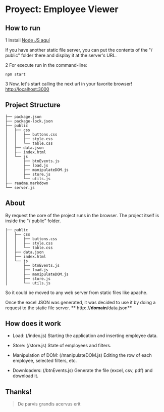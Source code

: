 # Proyect: Employee Viewer

## How to run

1 Install [Node JS aquí](https://nodejs.org/es/download/)

  If you have another static file server, you can put 
  the contents of the "/ public" folder there and 
  display it at the server's URL.


2 For execute run in the command-line:

  ```
  npm start
  ```

3 Now, let's start calling the next url in your favorite browser!
  [http://localhost:3000](http://localhost:3000)



## Project Structure

```
├── package.json
├── package-lock.json
├── public
│   ├── css
│   │   ├── buttons.css
│   │   ├── style.css
│   │   └── table.css
│   ├── data.json
│   ├── index.html
│   └── js
│       ├── btnEvents.js
│       ├── load.js
│       ├── manipulateDOM.js
│       ├── store.js
│       └── utils.js
├── readme.markdown
└── server.js
```


## About

By request the core of the project runs in the browser.
The project itself is inside the "/ public" folder.

```
├── public
│   ├── css
│   │   ├── buttons.css
│   │   ├── style.css
│   │   └── table.css
│   ├── data.json
│   ├── index.html
│   └── js
│       ├── btnEvents.js
│       ├── load.js
│       ├── manipulateDOM.js
│       ├── store.js
│       └── utils.js
```

So it could be moved to any web server from
static files like apache.

Once the excel JSON was generated, it was decided to use it by doing
a request to the static file server. ** http: //__domain__/data.json**


## How does it work

- Load: 
  (/index.js)
  Starting the application and inserting employee data.

- Store: 
  (/store.js)
  State of employees and filters.

- Manipulation of DOM: 
  (/manipulateDOM.js)
  Editing the row of each employee, selected filters, etc.

- Downloaders: 
  (/btnEvents.js)
  Generate the file (excel, csv, pdf) and download it.


## Thanks!
> De parvis grandis acervus erit